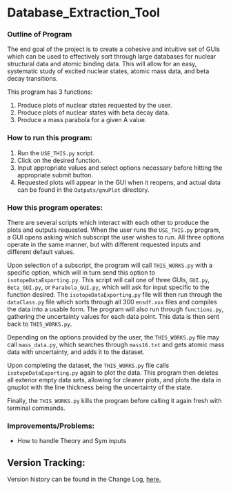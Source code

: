 # Database_Extraction_Tool


### Outline of Program
The end goal of the project is to create a cohesive and intuitive set of GUIs which can be used to effectively sort through large databases for nuclear structural data and atomic binding data. This will allow for an easy, systematic study of excited nuclear states, atomic mass data, and beta decay transitions.

This program has 3 functions: 
1. Produce plots of nuclear states requested by the user.
2. Produce plots of nuclear states with beta decay data.
3. Produce a mass parabola for a given A value.



### How to run this program:
1. Run the `USE_THIS.py` script.
2. Click on the desired function. 
3. Input appropriate values and select options necessary before hitting the appropriate submit button.
4. Requested plots will appear in the GUI when it reopens, and actual data can be found in the `Outputs/gnuPlot` directory.



### How this program operates:
There are several scripts which interact with each other to produce the plots and outputs requested. When the user runs the `USE_THIS.py` program, a GUI opens asking which subscript the user wishes to run. All three options operate in the same manner, but with different requested inputs and different default values.

Upon selection of a subscript, the program will call `THIS_WORKS.py` with a specific option, which will in turn send this option to `isotopeDataExporting.py`. This script will call one of three GUIs, `GUI.py`, `Beta_GUI.py`, or `Parabola_GUI.py`, which will ask for input specific to the function desired. The `isotopeDataExporting.py` file will then run through the `dataClass.py` file which sorts through all 300 `ensdf.xxx` files and compiles the data into a usable form. The program will also run through `functions.py`, gathering the uncertainty values for each data point. This data is then sent back to `THIS_WORKS.py`.

Depending on the options provided by the user, the `THIS_WORKS.py` file may call `mass_data.py`, which searches through `mass16.txt` and gets atomic mass data with uncertainty, and adds it to the dataset.

Upon completing the dataset, the `THIS_WORKS.py` file calls `isotopeDataExporting.py` again to plot the data. This program then deletes all exterior empty data sets, allowing for cleaner plots, and plots the data in gnuplot with the line thickness being the uncertainty of the state.

Finally, the `THIS_WORKS.py` kills the program before calling it again fresh with terminal commands.



### Improvements/Problems:

- How to handle Theory and Sym inputs


## Version Tracking:

Version history can be found in the Change Log, [here.](http://github.com/ElectroweakGroup/Database_Extraction_Tool/blob/master/Changelog.txt)
